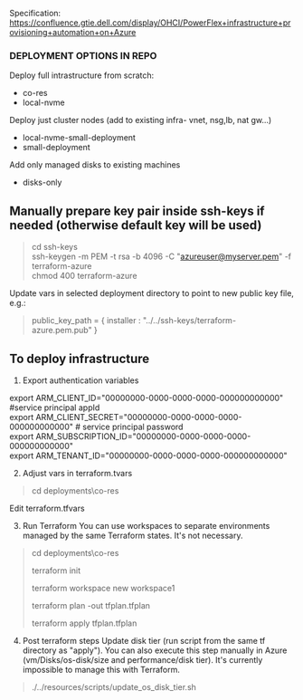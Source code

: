 Specification: https://confluence.gtie.dell.com/display/OHCI/PowerFlex+infrastructure+provisioning+automation+on+Azure

### DEPLOYMENT OPTIONS IN REPO ###
Deploy full intrastructure from scratch:
- co-res 
- local-nvme

Deploy just cluster nodes (add to existing infra- vnet, nsg,lb, nat gw...)
- local-nvme-small-deployment
- small-deployment

Add only managed disks to existing machines
- disks-only




## Manually prepare key pair inside ssh-keys if needed (otherwise default key will be used)
>cd ssh-keys  
>ssh-keygen -m PEM -t rsa -b 4096 -C "azureuser@myserver.pem" -f terraform-azure  
>chmod 400 terraform-azure  

Update vars in selected deployment directory to point to new public key file, e.g.:
> public_key_path = { installer : "../../ssh-keys/terraform-azure.pem.pub" }


## To deploy infrastructure

1. Export authentication variables

export ARM_CLIENT_ID="00000000-0000-0000-0000-000000000000" #service principal appId  
export ARM_CLIENT_SECRET="00000000-0000-0000-0000-000000000000" # service principal password  
export ARM_SUBSCRIPTION_ID="00000000-0000-0000-0000-000000000000"  
export ARM_TENANT_ID="00000000-0000-0000-0000-000000000000"  

2. Adjust vars in terraform.tvars
>cd deployments\co-res
>
Edit terraform.tfvars
 
3. Run Terraform
You can use workspaces to separate environments managed by the same Terraform states. It's not necessary.
>cd deployments\co-res
>
> terraform init 
>
>terraform workspace new workspace1
> 
> terraform plan -out tfplan.tfplan
> 
> terraform apply tfplan.tfplan

4. Post terraform steps
Update disk tier (run script from the same tf directory as "apply"). You can also execute this step manually in Azure (vm/Disks/os-disk/size and performance/disk tier). It's currently impossible to manage this with Terraform.
> ./../resources/scripts/update_os_disk_tier.sh
